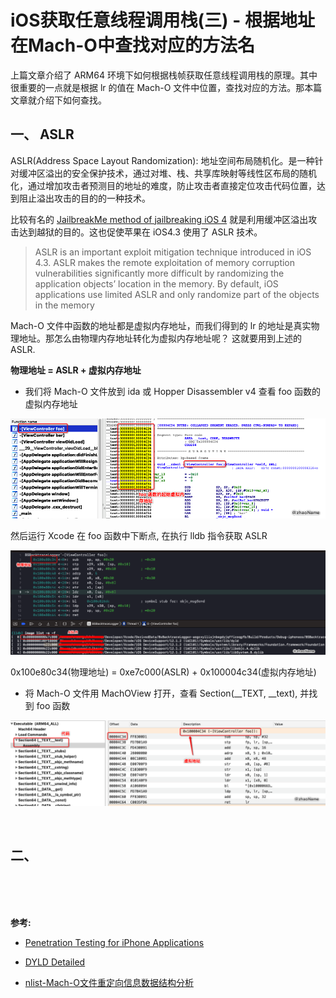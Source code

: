 
# iOS获取任意线程调用栈(三) - 根据地址在Mach-O中查找对应的方法名 


上篇文章介绍了 ARM64 环境下如何根据栈帧获取任意线程调用栈的原理。其中很重要的一点就是根据 lr 的值在 Mach-O 文件中位置，查找对应的方法。那本篇文章就介绍下如何查找。

## 一、 ASLR

ASLR(Address Space Layout Randomization): 地址空间布局随机化。是一种针对缓冲区溢出的安全保护技术，通过对堆、栈、共享库映射等线性区布局的随机化，通过增加攻击者预测目的地址的难度，防止攻击者直接定位攻击代码位置，达到阻止溢出攻击的目的的一种技术。

比较有名的 [JailbreakMe method of jailbreaking iOS 4](https://www.howtogeek.com/howto/24344/jailbreak-your-iphone-or-ipod-touch-with-ios-4-the-easy-way/) 就是利用缓冲区溢出攻击达到越狱的目的。这也促使苹果在 iOS4.3 使用了 ASLR 技术。

> ASLR is an important exploit mitigation technique introduced in iOS 4.3. ASLR makes the remote exploitation of memory corruption vulnerabilities significantly more difficult by randomizing the application objects’ location in the memory. By default, iOS applications use limited ASLR and only randomize part of the objects in the memory


Mach-O 文件中函数的地址都是虚拟内存地址，而我们得到的 lr 的地址是真实物理地址。那怎么由物理内存地址转化为虚拟内存地址呢？ 这就要用到上述的 ASLR.

**物理地址 = ASLR + 虚拟内存地址**

- 我们将 Mach-O 文件放到 ida 或 Hopper Disassembler v4 查看 foo 函数的虚拟内存地址

![](../Images/iOS/iOSGetArbitraryThreadCallStack/ThreadCallStack_image0301.png)

然后运行 Xcode 在 foo 函数中下断点, 在执行 lldb 指令获取 ASLR

![](../Images/iOS/iOSGetArbitraryThreadCallStack/ThreadCallStack_image0302.png)

0x100e80c34(物理地址) = 0xe7c000(ASLR) + 0x100004c34(虚拟内存地址)


- 将 Mach-O 文件用 MachOView 打开，查看 Section(__TEXT, __text), 并找到 foo 函数

![](../Images/iOS/iOSGetArbitraryThreadCallStack/ThreadCallStack_image0303.png)



<br>

## 二、



<br>


<br>


<br>

**参考:**

- [Penetration Testing for iPhone Applications](https://resources.infosecinstitute.com/penetration-testing-for-iphone-applications-part-5/#gref)

- [DYLD Detailed](http://www.newosxbook.com/articles/DYLD.html)

- [nlist-Mach-O文件重定向信息数据结构分析](http://turingh.github.io/2016/05/24/nlist-Mach-O%E6%96%87%E4%BB%B6%E9%87%8D%E5%AE%9A%E5%90%91%E4%BF%A1%E6%81%AF%E6%95%B0%E6%8D%AE%E7%BB%93%E6%9E%84%E5%88%86%E6%9E%90/)

<br>
